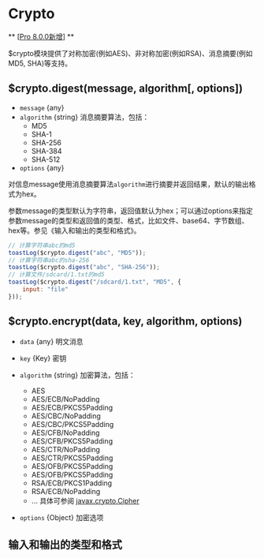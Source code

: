 # Crypto

** [[Pro 8.0.0新增](https://pro.autojs.org/)] **

$crypto模块提供了对称加密(例如AES)、非对称加密(例如RSA)、消息摘要(例如MD5, SHA)等支持。

## $crypto.digest(message, algorithm[, options])

* `message` {any}
* `algorithm` {string} 消息摘要算法，包括：
    * MD5
    * SHA-1
    * SHA-256
    * SHA-384
    * SHA-512
* `options` {any}

对信息message使用消息摘要算法`algorithm`进行摘要并返回结果，默认的输出格式为hex。

参数message的类型默认为字符串，返回值默认为hex；可以通过options来指定参数message的类型和返回值的类型、格式，比如文件、base64、字节数组、hex等。参见《输入和输出的类型和格式》。

```javascript
// 计算字符串abc的md5
toastLog($crypto.digest("abc", "MD5"));
// 计算字符串abc的sha-256
toastLog($crypto.digest("abc", "SHA-256"));
// 计算文件/sdcard/1.txt的md5
toastLog($crypto.digest("/sdcard/1.txt", "MD5", {
    input: "file"
}));
```

## $crypto.encrypt(data, key, algorithm, options)

* `data` {any} 明文消息
* `key` {Key} 密钥
* `algorithm` {string} 加密算法，包括：
    * AES
    * AES/ECB/NoPadding
    * AES/ECB/PKCS5Padding
    * AES/CBC/NoPadding
    * AES/CBC/PKCS5Padding
    * AES/CFB/NoPadding
    * AES/CFB/PKCS5Padding
    * AES/CTR/NoPadding
    * AES/CTR/PKCS5Padding
    * AES/OFB/PKCS5Padding
    * AES/OFB/PKCS5Padding
    * RSA/ECB/PKCS1Padding
    * RSA/ECB/NoPadding
    * ...
      具体可参阅 [javax.crypto.Cipher](https://developer.android.com/reference/javax/crypto/Cipher)

* `options` {Object} 加密选项

## 输入和输出的类型和格式

